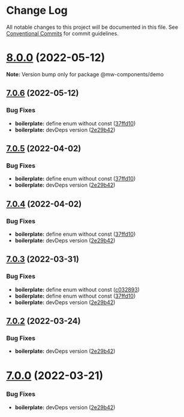 # Change Log

All notable changes to this project will be documented in this file.
See [Conventional Commits](https://conventionalcommits.org) for commit guidelines.

# [8.0.0](https://github.com/waitingsong/npm-mono-base/compare/v7.0.6...v8.0.0) (2022-05-12)

**Note:** Version bump only for package @mw-components/demo





## [7.0.6](https://github.com/waitingsong/npm-mono-base/compare/v7.0.5...v7.0.6) (2022-05-12)


### Bug Fixes

* **boilerplate:** define enum without const ([37ffd10](https://github.com/waitingsong/npm-mono-base/commit/37ffd10749d0aaa7c3d0ddf8e3c41c7a9bfedc3b))
* **boilerplate:** devDeps version ([2e29b42](https://github.com/waitingsong/npm-mono-base/commit/2e29b42d3eb679cdbced3a0a3d65a9172bd2da34))





## [7.0.5](https://github.com/waitingsong/npm-mono-base/compare/v7.0.4...v7.0.5) (2022-04-02)


### Bug Fixes

* **boilerplate:** define enum without const ([37ffd10](https://github.com/waitingsong/npm-mono-base/commit/37ffd10749d0aaa7c3d0ddf8e3c41c7a9bfedc3b))
* **boilerplate:** devDeps version ([2e29b42](https://github.com/waitingsong/npm-mono-base/commit/2e29b42d3eb679cdbced3a0a3d65a9172bd2da34))





## [7.0.4](https://github.com/waitingsong/npm-mono-base/compare/v7.0.3...v7.0.4) (2022-04-02)


### Bug Fixes

* **boilerplate:** define enum without const ([37ffd10](https://github.com/waitingsong/npm-mono-base/commit/37ffd10749d0aaa7c3d0ddf8e3c41c7a9bfedc3b))
* **boilerplate:** devDeps version ([2e29b42](https://github.com/waitingsong/npm-mono-base/commit/2e29b42d3eb679cdbced3a0a3d65a9172bd2da34))





## [7.0.3](https://github.com/waitingsong/npm-mono-base/compare/v7.0.2...v7.0.3) (2022-03-31)


### Bug Fixes

* **boilerplate:** define enum without const ([c032893](https://github.com/waitingsong/npm-mono-base/commit/c032893e27633d7934fcd2a4f918e2ceeb8cc601))
* **boilerplate:** define enum without const ([37ffd10](https://github.com/waitingsong/npm-mono-base/commit/37ffd10749d0aaa7c3d0ddf8e3c41c7a9bfedc3b))
* **boilerplate:** devDeps version ([2e29b42](https://github.com/waitingsong/npm-mono-base/commit/2e29b42d3eb679cdbced3a0a3d65a9172bd2da34))





## [7.0.2](https://github.com/waitingsong/npm-mono-base/compare/v7.0.1...v7.0.2) (2022-03-24)


### Bug Fixes

* **boilerplate:** devDeps version ([2e29b42](https://github.com/waitingsong/npm-mono-base/commit/2e29b42d3eb679cdbced3a0a3d65a9172bd2da34))





# [7.0.0](https://github.com/waitingsong/npm-mono-base/compare/v6.0.0...v7.0.0) (2022-03-21)


### Bug Fixes

* **boilerplate:** devDeps version ([2e29b42](https://github.com/waitingsong/npm-mono-base/commit/2e29b42d3eb679cdbced3a0a3d65a9172bd2da34))
